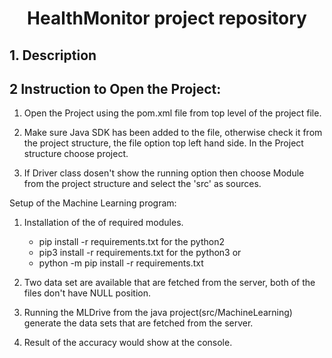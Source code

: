 <h1 align="center"> HealthMonitor project repository</h1>

<a name="desc"></a>
## 1. Description



<a name="usage"></a>
## 2 Instruction to Open the Project:

1) Open the Project using the pom.xml file from top level of the project file.


2) Make sure Java SDK has been added to the file, otherwise check it from the
    project structure, the file option top left hand side. In the Project 
    structure choose project.
    
3) If Driver class dosen't show the running option then choose Module from the
    project structure and select the 'src' as sources.

Setup of the Machine Learning program:

1) Installation of the of required modules.
   * pip install -r requirements.txt  for the python2
   * pip3 install -r requirements.txt for the python3
   or
   * python -m pip install -r requirements.txt

2) Two data set are available that are fetched from the server, both of the files don't have NULL position.

3) Running the MLDrive from the java project(src/MachineLearning) generate the data sets that are fetched from the server.

4) Result of the accuracy would show at the console.

